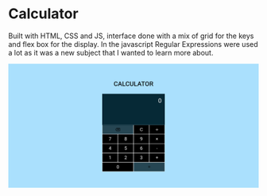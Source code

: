 # Calculator

Built with HTML, CSS and JS, interface done with a mix of grid for the keys and flex box for the display.
In the javascript Regular Expressions were used a lot as it was a new subject that I wanted to learn more about.

![Calculator screensho](./screenshot.png)